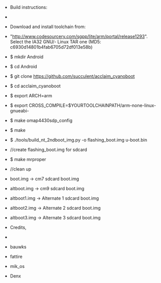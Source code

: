 - Build instructions:
- 
- Download and install toolchain from:
- "http://www.codesourcery.com/sgpp/lite/arm/portal/release1293". Select the IA32 GNU/- Linux TAR one (MD5: c6930d14801b4fab6705d72df013e58b)

- $ mkdir Android
- $ cd Android
- $ git clone https://github.com/succulent/acclaim_cyanoboot
- $ cd acclaim_cyanoboot
- $ export ARCH=arm
- $ export CROSS_COMPILE=$YOURTOOLCHAINPATH/arm-none-linux-gnueabi-
- $ make omap4430sdp_config
- $ make
- $ ./tools/build_nt_2ndboot_img.py -o flashing_boot.img u-boot.bin
- //create flashing_boot.img for sdcard
- $ make mrproper
- //clean up

- boot.img      -> cm7 sdcard boot.img
- altboot.img   -> cm9 sdcard boot.img
- altboot1.img  -> Alternate 1 sdcard boot.img
- altboot2.img  -> Alternate 2 sdcard boot.img
- altboot3.img  -> Alternate 3 sdcard boot.img

- Credits,
-
- bauwks
- fattire 
- mik_os
- Denx

